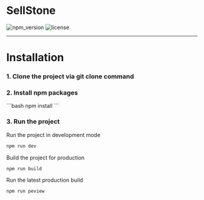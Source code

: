 # SellStone

![npm_version](https://img.shields.io/npm/v/marketing-ui)
![license](https://img.shields.io/npm/l/marketing-ui)



-----



<a name="install"></a>
<h1>Installation</h1>

<h3>1. Clone the project via git clone command</h3>

<h3>2. Install npm packages</h3>
```bash
npm install
```

<h3>3. Run the project</h3>

Run the project in development mode
```bash
npm run dev
```

Build the project for production
```bash
npm run build
```

Run the latest production build
```bash
npm run peview
```